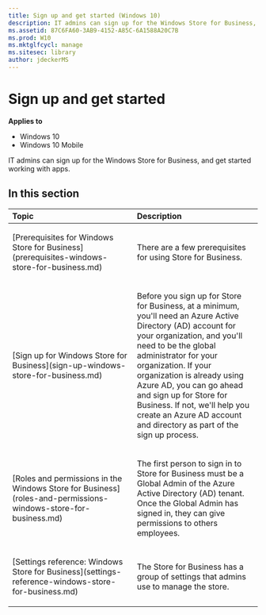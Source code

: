 ```yaml
---
title: Sign up and get started (Windows 10)
description: IT admins can sign up for the Windows Store for Business, and get started working with apps.
ms.assetid: 87C6FA60-3AB9-4152-A85C-6A1588A20C7B
ms.prod: W10
ms.mktglfcycl: manage
ms.sitesec: library
author: jdeckerMS
---
```


# Sign up and get started


**Applies to**

-   Windows 10
-   Windows 10 Mobile

IT admins can sign up for the Windows Store for Business, and get started working with apps.

## In this section


<table>
<colgroup>
<col width="50%" />
<col width="50%" />
</colgroup>
<thead>
<tr class="header">
<th align="left">Topic</th>
<th align="left">Description</th>
</tr>
</thead>
<tbody>
<tr class="odd">
<td align="left"><p>[Prerequisites for Windows Store for Business](prerequisites-windows-store-for-business.md)</p></td>
<td align="left"><p>There are a few prerequisites for using Store for Business.</p></td>
</tr>
<tr class="even">
<td align="left"><p>[Sign up for Windows Store for Business](sign-up-windows-store-for-business.md)</p></td>
<td align="left"><p>Before you sign up for Store for Business, at a minimum, you'll need an Azure Active Directory (AD) account for your organization, and you'll need to be the global administrator for your organization. If your organization is already using Azure AD, you can go ahead and sign up for Store for Business. If not, we'll help you create an Azure AD account and directory as part of the sign up process.</p></td>
</tr>
<tr class="odd">
<td align="left"><p>[Roles and permissions in the Windows Store for Business](roles-and-permissions-windows-store-for-business.md)</p></td>
<td align="left"><p>The first person to sign in to Store for Business must be a Global Admin of the Azure Active Directory (AD) tenant. Once the Global Admin has signed in, they can give permissions to others employees.</p></td>
</tr>
<tr class="even">
<td align="left"><p>[Settings reference: Windows Store for Business](settings-reference-windows-store-for-business.md)</p></td>
<td align="left"><p>The Store for Business has a group of settings that admins use to manage the store.</p></td>
</tr>
</tbody>
</table>

 

 

 





